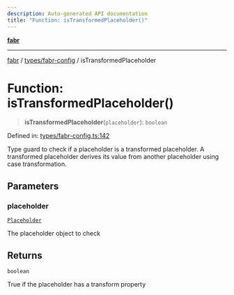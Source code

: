 ```yaml
---
description: Auto-generated API documentation
title: "Function: isTransformedPlaceholder()"
---
```


[**fabr**](../../../README.md)

***

[fabr](../../../README.md) / [types/fabr-config](../README.md) / isTransformedPlaceholder

# Function: isTransformedPlaceholder()

> **isTransformedPlaceholder**(`placeholder`): `boolean`

Defined in: [types/fabr-config.ts:142](https://github.com/yashjawale/fabr/blob/main/src/types/fabr-config.ts#L142)

Type guard to check if a placeholder is a transformed placeholder.
A transformed placeholder derives its value from another placeholder using case transformation.

## Parameters

### placeholder

[`Placeholder`](../interfaces/Placeholder.md)

The placeholder object to check

## Returns

`boolean`

True if the placeholder has a transform property
